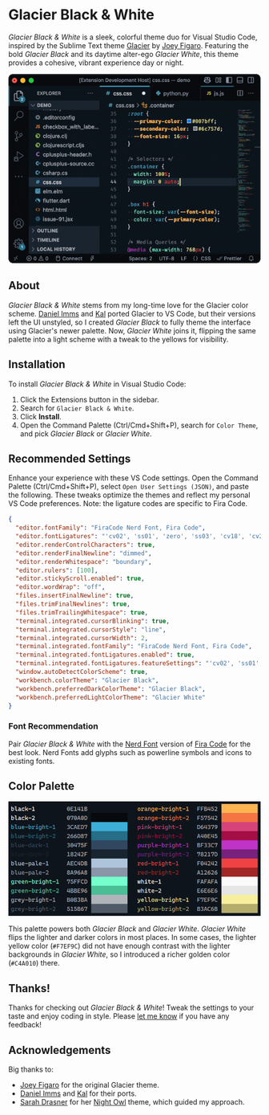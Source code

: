 # Glacier Black & White

*Glacier Black & White* is a sleek, colorful theme duo for Visual Studio Code, inspired by the
Sublime Text theme [Glacier](https://github.com/shovelandsandbox/glacier-theme) by [Joey
Figaro](https://github.com/joeyfigaro). Featuring the bold *Glacier Black* and its daytime alter-ego
*Glacier White*, this theme provides a cohesive, vibrant experience day or night.

![Glacier Black & White](images/screenshot.gif)

## About

*Glacier Black & White* stems from my long-time love for the Glacier color scheme. [Daniel
Imms](https://marketplace.visualstudio.com/items?itemName=Tyriar.theme-glacier) and
[Kal](https://marketplace.visualstudio.com/items?itemName=Kal.theme-glacier) ported Glacier to VS
Code, but their versions left the UI unstyled, so I created *Glacier Black* to fully theme the
interface using Glacier's newer palette. Now, *Glacier White* joins it, flipping the same palette
into a light scheme with a tweak to the yellows for visibility.

## Installation

To install *Glacier Black & White* in Visual Studio Code:

1. Click the Extensions button in the sidebar.
2. Search for `Glacier Black & White`.
3. Click **Install**.
4. Open the Command Palette (Ctrl/Cmd+Shift+P), search for `Color Theme`, and pick *Glacier Black* or *Glacier White*.

## Recommended Settings

Enhance your experience with these VS Code settings. Open the Command Palette (Ctrl/Cmd+Shift+P), select `Open User Settings (JSON)`, and paste the following. These tweaks optimize the themes and reflect my personal VS Code preferences. Note: the ligature codes are specific to Fira Code.

```json
{
  "editor.fontFamily": "FiraCode Nerd Font, Fira Code",
  "editor.fontLigatures": "'cv02', 'ss01', 'zero', 'ss03', 'cv18', 'cv29', 'cv30', 'ss09', 'cv06', 'ss04'",
  "editor.renderControlCharacters": true,
  "editor.renderFinalNewline": "dimmed",
  "editor.renderWhitespace": "boundary",
  "editor.rulers": [100],
  "editor.stickyScroll.enabled": true,
  "editor.wordWrap": "off",
  "files.insertFinalNewline": true,
  "files.trimFinalNewlines": true,
  "files.trimTrailingWhitespace": true,
  "terminal.integrated.cursorBlinking": true,
  "terminal.integrated.cursorStyle": "line",
  "terminal.integrated.cursorWidth": 2,
  "terminal.integrated.fontFamily": "FiraCode Nerd Font, Fira Code",
  "terminal.integrated.fontLigatures.enabled": true,
  "terminal.integrated.fontLigatures.featureSettings": "'cv02', 'ss01', 'zero', 'ss03', 'cv18', 'cv29', 'cv30', 'ss09', 'cv06', 'ss04'",
  "window.autoDetectColorScheme": true,
  "workbench.colorTheme": "Glacier Black",
  "workbench.preferredDarkColorTheme": "Glacier Black",
  "workbench.preferredLightColorTheme": "Glacier White"
}
```

### Font Recommendation

Pair *Glacier Black & White* with the [Nerd Font](https://github.com/ryanoasis/nerd-fonts) version of [Fira Code](https://github.com/tonsky/FiraCode) for the best look. Nerd Fonts add glyphs such as powerline symbols and icons to existing fonts.

## Color Palette

![Color Palette](images/color-palette.png)

This palette powers both *Glacier Black* and *Glacier White*. *Glacier White* flips the lighter and
darker colors in most places. In some cases, the lighter yellow color (`#F7EF9C`) did not have enough
contrast with the lighter backgrounds in *Glacier White*, so I introduced a richer golden color
(`#C4A010`) there.

## Thanks!

Thanks for checking out *Glacier Black & White*! Tweak the settings to your taste and enjoy coding in style. Please [let me know](https://github.com/bcrotty/glacier-black-vscode/issues) if you have any feedback!

## Acknowledgements

Big thanks to:
- [Joey Figaro](https://github.com/joeyfigaro) for the original Glacier theme.
- [Daniel Imms](https://marketplace.visualstudio.com/items?itemName=Tyriar.theme-glacier) and [Kal](https://marketplace.visualstudio.com/items?itemName=Kal.theme-glacier) for their ports.
- [Sarah Drasner](https://github.com/sdras) for her [Night Owl](https://github.com/sdras/night-owl-vscode-theme) theme, which guided my approach.
